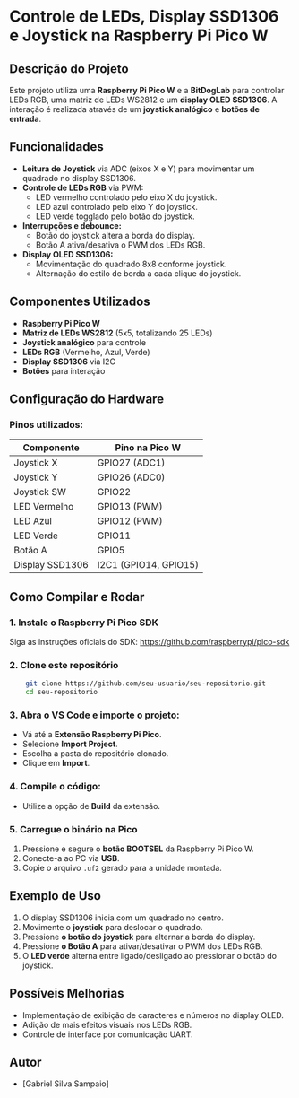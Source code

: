 # Controle de LEDs, Display SSD1306 e Joystick na Raspberry Pi Pico W

## Descrição do Projeto

Este projeto utiliza uma **Raspberry Pi Pico W** e a **BitDogLab** para controlar LEDs RGB, uma matriz de LEDs WS2812 e um **display OLED SSD1306**. A interação é realizada através de um **joystick analógico** e **botões de entrada**.

## Funcionalidades
- **Leitura de Joystick** via ADC (eixos X e Y) para movimentar um quadrado no display SSD1306.
- **Controle de LEDs RGB** via PWM:
  - LED vermelho controlado pelo eixo X do joystick.
  - LED azul controlado pelo eixo Y do joystick.
  - LED verde togglado pelo botão do joystick.
- **Interrupções e debounce:**
  - Botão do joystick altera a borda do display.
  - Botão A ativa/desativa o PWM dos LEDs RGB.
- **Display OLED SSD1306:**
  - Movimentação do quadrado 8x8 conforme joystick.
  - Alternação do estilo de borda a cada clique do joystick.

## Componentes Utilizados
- **Raspberry Pi Pico W**
- **Matriz de LEDs WS2812** (5x5, totalizando 25 LEDs)
- **Joystick analógico** para controle
- **LEDs RGB** (Vermelho, Azul, Verde)
- **Display SSD1306** via I2C
- **Botões** para interação

## Configuração do Hardware

### **Pinos utilizados:**
| Componente        | Pino na Pico W |
|------------------|--------------|
| Joystick X      | GPIO27 (ADC1) |
| Joystick Y      | GPIO26 (ADC0) |
| Joystick SW     | GPIO22        |
| LED Vermelho    | GPIO13 (PWM)  |
| LED Azul        | GPIO12 (PWM)  |
| LED Verde       | GPIO11        |
| Botão A        | GPIO5         |
| Display SSD1306 | I2C1 (GPIO14, GPIO15) |

## Como Compilar e Rodar

### **1. Instale o Raspberry Pi Pico SDK**
Siga as instruções oficiais do SDK:
https://github.com/raspberrypi/pico-sdk

### **2. Clone este repositório**
```sh
    git clone https://github.com/seu-usuario/seu-repositorio.git
    cd seu-repositorio
```

### **3. Abra o VS Code e importe o projeto:**
   - Vá até a **Extensão Raspberry Pi Pico**.
   - Selecione **Import Project**.
   - Escolha a pasta do repositório clonado.
   - Clique em **Import**.

### **4. Compile o código:**
   - Utilize a opção de **Build** da extensão.

### **5. Carregue o binário na Pico**
1. Pressione e segure o **botão BOOTSEL** da Raspberry Pi Pico W.
2. Conecte-a ao PC via **USB**.
3. Copie o arquivo `.uf2` gerado para a unidade montada.

## Exemplo de Uso
1. O display SSD1306 inicia com um quadrado no centro.
2. Movimente o **joystick** para deslocar o quadrado.
3. Pressione **o botão do joystick** para alternar a borda do display.
4. Pressione **o Botão A** para ativar/desativar o PWM dos LEDs RGB.
5. O **LED verde** alterna entre ligado/desligado ao pressionar o botão do joystick.

## Possíveis Melhorias
- Implementação de exibição de caracteres e números no display OLED.
- Adição de mais efeitos visuais nos LEDs RGB.
- Controle de interface por comunicação UART.

## Autor
- [Gabriel Silva Sampaio]


